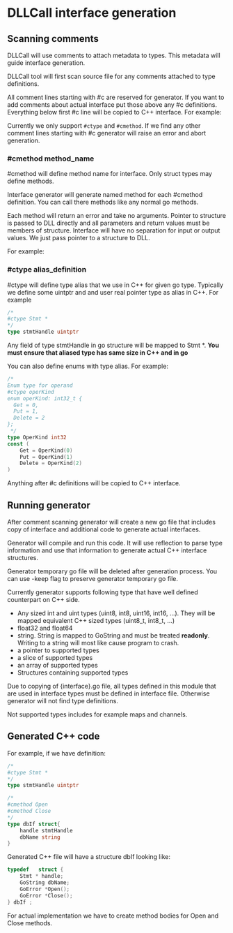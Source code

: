 # DLLCall interface generation

## Scanning comments

DLLCall will use comments to attach metadata to types. This metadata will guide interface generation.
 
DLLCall tool will first scan source file for any comments attached to type definitions.

All comment lines starting with #c are reserved for generator. If you want to add comments about actual interface put those above any #c definitions.
Everything below first #c line will be copied to C++ interface. For example:


Currently we only support `#ctype` and `#cmethod`. If we find any other comment lines starting with #c generator will raise an error and abort generation.

### \#cmethod method_name
\#cmethod will define method name for interface. Only struct types may define methods.

Interface generator will generate named method for each \#cmethod definition. 
You can call there methods like any normal go methods. 

Each method will return an error and take no arguments. 
Pointer to structure is passed to DLL directly and all parameters and return values must be members of structure. 
Interface will have no separation for input or output values. We just pass pointer to a structure to DLL.

For example:

### \#ctype alias_definition

\#ctype will define type alias that we use in C++ for given go type. Typically we define some uintptr and 
and user real pointer type as alias in C++. For example

```go
/*
#ctype Stmt *
*/
type stmtHandle uintptr
```
Any field of type stmtHandle in go structure will be mapped to Stmt *.
**You must ensure that aliased type has same size in C++ and in go**

You can also define enums with type alias. For example:
```go
/*
Enum type for operand
#ctype operKind
enum operKind: int32_t {
  Get = 0,
  Put = 1,
  Delete = 2
};
 */
type OperKind int32
const (
	Get = OperKind(0)
	Put = OperKind(1)
	Delete = OperKind(2)
)
```

Anything after #c definitions will be copied to C++ interface.

## Running generator

After comment scanning generator will create a new go file that includes copy of interface
and additional code to generate actual interfaces. 

Generator will compile and run this code. It will use reflection to parse type information and 
use that information to generate actual C++ interface structures.

Generator temporary go file will be deleted after generation process. You can use -keep flag to preserve generator temporary go file. 
 
Currently generator supports following type that have well defined counterpart on C++ side.
- Any sized int and uint types (uint8, int8, uint16, int16, ...). 
They will be mapped equivalent C++ sized types (uint8_t, int8_t, ...)
- float32 and float64
- string. String is mapped to GoString and must be treated **readonly**. 
Writing to a string will most like cause program to crash.
- a pointer to supported types
- a slice of supported types
- an array of supported types
- Structures containing supported types

Due to copying of {interface}.go file, all types defined in this module that are used in interface types
must be defined in interface file. Otherwise generator will not find type definitions.
 
Not supported types includes for example maps and channels.

 
## Generated C++ code

For example, if we have definition:
```go
/*
#ctype Stmt *
*/
type stmtHandle uintptr

/*
#cmethod Open
#cmethod Close
*/
type dbIf struct{
	handle stmtHandle
	dbName string
}
``` 

Generated C++ file will have a structure dbIf looking like:
```cpp
typedef   struct {
    Stmt * handle;
    GoString dbName;
    GoError *Open();
    GoError *Close();
} dbIf ;
```

For actual implementation we have to create method bodies for Open and Close methods.

 
